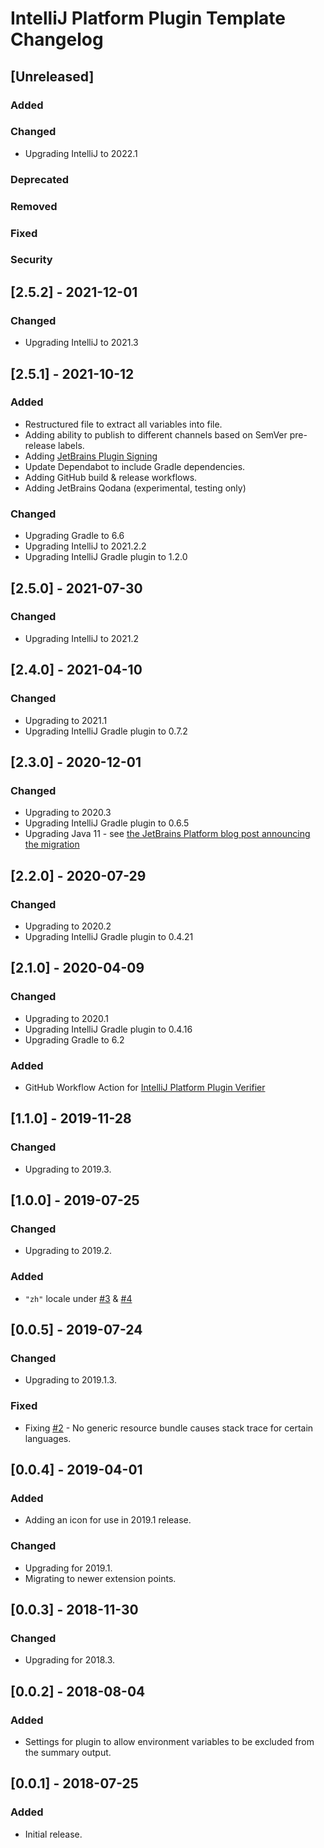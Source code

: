 <!-- Keep a Changelog guide -> https://keepachangelog.com -->

# IntelliJ Platform Plugin Template Changelog

## [Unreleased]
### Added

### Changed
- Upgrading IntelliJ to 2022.1

### Deprecated

### Removed

### Fixed

### Security

## [2.5.2] - 2021-12-01
### Changed
- Upgrading IntelliJ to 2021.3

## [2.5.1] - 2021-10-12
### Added
- Restructured file to extract all variables into file.
- Adding ability to publish to different channels based on SemVer pre-release labels.
- Adding [JetBrains Plugin Signing](https://plugins.jetbrains.com/docs/intellij/plugin-signing.html)
- Update Dependabot to include Gradle dependencies.
- Adding GitHub build & release workflows.
- Adding JetBrains Qodana (experimental, testing only)

### Changed
- Upgrading Gradle to 6.6
- Upgrading IntelliJ to 2021.2.2
- Upgrading IntelliJ Gradle plugin to 1.2.0

## [2.5.0] - 2021-07-30
### Changed
- Upgrading IntelliJ to 2021.2

## [2.4.0] - 2021-04-10
### Changed
- Upgrading to 2021.1
- Upgrading IntelliJ Gradle plugin to 0.7.2

## [2.3.0] - 2020-12-01
### Changed
- Upgrading to 2020.3
- Upgrading IntelliJ Gradle plugin to 0.6.5
- Upgrading Java 11 - see [the JetBrains Platform blog post announcing the migration](https://blog.jetbrains.com/platform/2020/09/intellij-project-migrates-to-java-11/)

## [2.2.0] - 2020-07-29
### Changed
- Upgrading to 2020.2
- Upgrading IntelliJ Gradle plugin to 0.4.21

## [2.1.0] - 2020-04-09
### Changed
- Upgrading to 2020.1
- Upgrading IntelliJ Gradle plugin to 0.4.16
- Upgrading Gradle to 6.2

### Added
- GitHub Workflow Action for <a href="https://github.com/marketplace/actions/intellij-platform-plugin-verifier">IntelliJ Platform Plugin Verifier</a>

## [1.1.0] - 2019-11-28
### Changed
- Upgrading to 2019.3.

## [1.0.0] - 2019-07-25
### Changed
- Upgrading to 2019.2.

### Added
- `"zh"` locale under <a href="https://github.com/ChrisCarini/environment-variable-settings-summary-intellij-plugin/issues/3">#3</a> & <a href="https://github.com/ChrisCarini/environment-variable-settings-summary-intellij-plugin/pull/4">#4</a>

## [0.0.5] - 2019-07-24
### Changed
- Upgrading to 2019.1.3.

### Fixed
- Fixing <a href="https://github.com/ChrisCarini/environment-variable-settings-summary-intellij-plugin/issues/2">#2</a> - No generic resource bundle causes stack trace for certain languages.

## [0.0.4] - 2019-04-01
### Added
- Adding an icon for use in 2019.1 release.

### Changed
- Upgrading for 2019.1.
- Migrating to newer extension points.

## [0.0.3] - 2018-11-30
### Changed
- Upgrading for 2018.3.

## [0.0.2] - 2018-08-04
### Added
- Settings for plugin to allow environment variables to be excluded from the summary output.

## [0.0.1] - 2018-07-25
### Added
- Initial release.
